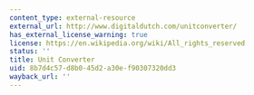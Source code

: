 ```yaml
---
content_type: external-resource
external_url: http://www.digitaldutch.com/unitconverter/
has_external_license_warning: true
license: https://en.wikipedia.org/wiki/All_rights_reserved
status: ''
title: Unit Converter
uid: 8b7d4c57-d8b0-45d2-a30e-f90307320dd3
wayback_url: ''
---
```

